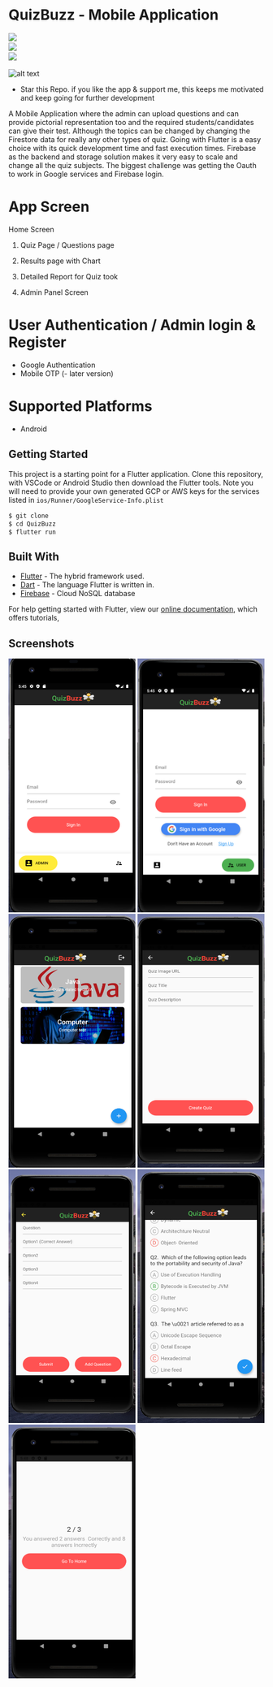 # QuizBuzz - Mobile Application

![](https://img.shields.io/badge/Language-Dart-blue)   
![](https://img.shields.io/badge/SDK-Flutter-yellow)   
![](https://img.shields.io/badge/Download-QuizBuzz-orange)


![alt text](http://icons.iconarchive.com/icons/paomedia/small-n-flat/64/star-alt-icon.png) 
* Star this Repo. if you like the app & support me, this keeps me motivated and keep going for further development

A Mobile Application where the admin can upload questions and can provide pictorial representation too and the required students/candidates can give their test.
Although the topics can be changed by changing the Firestore data for really any other types of quiz.
Going with Flutter is a easy choice with its quick development time and fast execution times.
Firebase as the backend and storage solution makes it very easy to scale and change all the quiz subjects.
The biggest challenge was getting the Oauth to work in Google services and Firebase login.

# App Screen

Home Screen



1. Quiz Page / Questions page

2. Results page with Chart

3. Detailed Report for Quiz took

4. Admin Panel Screen

# User Authentication / Admin login & Register
* Google Authentication
* Mobile OTP (- later version)



# Supported Platforms

* Android



## Getting Started

This project is a starting point for a Flutter application.
Clone this repository, with VSCode or Android Studio then download the Flutter tools. Note you will need to provide your own generated GCP or AWS keys for the services listed in `ios/Runner/GoogleService-Info.plist`
```aidl
$ git clone
$ cd QuizBuzz
$ flutter run
```

## Built With
* [Flutter](https://flutter.dev/) - The hybrid framework used.
* [Dart](https://dart.dev/) - The language Flutter is written in.
* [Firebase](https://firebase.google.com) - Cloud NoSQL database






For help getting started with Flutter, view our
[online documentation](https://flutter.dev/docs), which offers tutorials,

## Screenshots
<img src="AssetImages/AdminLogin.png" width="250" height= "500">     <img src="AssetImages/UserLogin.png" width="250" height= "500">     <img src="AssetImages/HomePage.png"  width="250" height= "500">     <img src="AssetImages/QuestionAdd.png"  width="250" height= "500">  <img src="AssetImages/QuestionAdd2.png"  width="250" height= "500">   <img src="AssetImages/QuestionPage.png"  width="250" height= "500">     <img src="AssetImages/ResultPage.png" width="250" height= "500">             